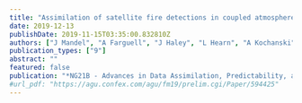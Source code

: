 ```yaml
---
title: "Assimilation of satellite fire detections in coupled atmosphere-fire model WRF-SFIRE by machine learning"
date: 2019-12-13
publishDate: 2019-11-15T03:35:00.832810Z
authors: ["J Mandel", "A Farguell", "J Haley", "L Hearn", "A Kochanski", "K A Hilburn"]
publication_types: ["9"]
abstract: ""
featured: false
publication: "*NG21B - Advances in Data Assimilation, Predictability, and Uncertainty Quantification III Posters, AGU Fall Meeting, San Francisco CA, December 9-13*"
#url_pdf: "https://agu.confex.com/agu/fm19/prelim.cgi/Paper/594425"
---
```


